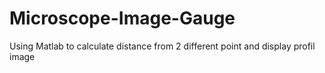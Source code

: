 # Microscope-Image-Gauge
Using Matlab to calculate distance from 2 different point and display profil image
